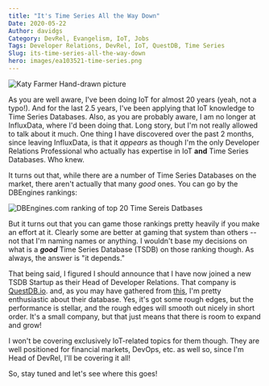 ```yaml
---
title: "It's Time Series All the Way Down"
Date: 2020-05-22
Author: davidgs
Category: DevRel, Evangelism, IoT, Jobs
Tags: Developer Relations, DevRel, IoT, QuestDB, Time Series
Slug: its-time-series-all-the-way-down
hero: images/ea103521-time-series.png
---
```


![Katy Farmer Hand-drawn picture](/posts/work/images/ea103521-time-series.png)

As you are well aware, I've been doing IoT for almost 20 years (yeah, not a typo!). And for the last 2.5 years, I've been applying that IoT knowledge to Time Series Databases. Also, as you are probably aware, I am no longer at InfluxData, where I'd been doing that. Long story, but I'm not really allowed to talk about it much. One thing I have discovered over the past 2 months, since leaving InfluxData, is that it *appears* as though I'm the only Developer Relations Professional who actually has expertise in IoT **and** Time Series Databases. Who knew. 

It turns out that, while there are a number of Time Series Databases on the market, there aren't actually that many *good* ones. You can go by the DBEngines rankings:

![DBEngines.com ranking of top 20 Time Sereis Datbases](/posts/work/images/Screen-Shot-2020-05-22-at-9.39.00-AM.png)

But it turns out that you can game those rankings pretty heavily if you make an effort at it. Clearly some are better at gaming that system than others -- not that I'm naming names or anything. I wouldn't base my decisions on what is a ***good*** Time Series Database (TSDB) on those ranking though. As always, the answer is "it depends."

That being said, I figured I should announce that I have now joined a new TSDB Startup as their Head of Developer Relations. That company is [QuestDB.io](https://questdb.io/?ref=davidgsiot). and, as you may have gathered from [this](/posts/category/database/this-stuff-is-fast/), I'm pretty enthusiastic about their database. Yes, it's got some rough edges, but the performance is stellar, and the rough edges will smooth out nicely in short order. It's a small company, but that just means that there is room to expand and grow!

I won't be covering exclusively IoT-related topics for them though. They are well positioned for financial markets, DevOps, etc. as well so, since I'm Head of DevRel, I'll be covering it all! 

So, stay tuned and let's see where this goes!
